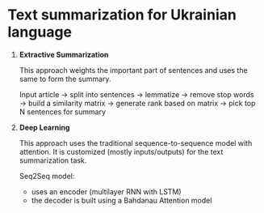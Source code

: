 # Text summarization for Ukrainian language

1. **Extractive Summarization**

   This approach weights the important part of sentences and uses the same to form the summary.

   Input article → split into sentences → lemmatize → remove stop words → build a similarity matrix → generate rank based on matrix → pick top N sentences for summary

2. **Deep Learning**

   This approach uses the traditional sequence-to-sequence model with attention. It is customized (mostly inputs/outputs) for the text summarization task.

   Seq2Seq model:

   - uses an encoder (multilayer RNN with LSTM)
   - the decoder is built using a Bahdanau Attention model

